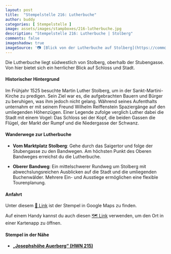 ```yaml
---
layout: post
title:  "Stempelstelle 216: Lutherbuche"
author: buddy
categories: [ Stempelstelle ]
image: assets/images/stampboxes/216-lutherbuche.jpg
description: "Stempelstelle 216: Lutherbuche | Stolberg"
comments: false
imageshadow: true
imageSource: '📷 [Blick von der Lutherbuche auf Stolberg](https://commons.wikimedia.org/wiki/File:Blick_von_der_Lutherbuche_auf_Stolberg.JPG) von <a href="//commons.wikimedia.org/wiki/User:Olaf2" title="User:Olaf2">Olaf Meister</a> unter Lizenz [CC BY-SA 3.0](https://creativecommons.org/licenses/by-sa/3.0)'
---
```


Die Lutherbuche liegt südwestlich von Stolberg, oberhalb der Stubengasse. Von hier bietet sich ein herrlicher Blick auf Schloss und Stadt. 

#### Historischer Hintergrund

Im Frühjahr 1525 besuchte Martin Luther Stolberg, um in der Sankt-Martini-Kirche zu predigen. Sein Ziel war es, die aufgebrachten Bauern und Bürger zu beruhigen, was ihm jedoch nicht gelang. Während seines Aufenthalts unternahm er mit seinem Freund Wilhelm Reiffenstein Spaziergänge auf den umliegenden Höhenzügen. Einer Legende zufolge verglich Luther dabei die Stadt mit einem Vogel: Das Schloss sei der Kopf, die beiden Gassen die Flügel, der Markt der Rumpf und die Niedergasse der Schwanz. 

#### Wanderwege zur Lutherbuche

- **Vom Marktplatz Stolberg**: Gehe durch das Saigertor und folge der Stubengasse zu den Bandwegen. Am höchsten Punkt des Oberen Bandweges erreichst du die Lutherbuche. 

- **Oberer Bandweg**: Ein mittelschwerer Rundweg um Stolberg mit abwechslungsreichen Ausblicken auf die Stadt und die umliegenden Buchenwälder. Mehrere Ein- und Ausstiege ermöglichen eine flexible Tourenplanung. 

#### Anfahrt

Unter diesem [📍 Link](https://www.google.com/maps/dir/?api=1&origin=&destination=51.57180%2C%2010.95271) ist der Stempel in Google Maps zu finden.

<div class="android-only">
  Auf einem Handy kannst du auch diesen 
  <a href="geo:51.57180,10.95271">🗺️ Link</a> 
  verwenden, um den Ort in einer Kartenapp zu öffnen.
  <p></p>
</div>

#### Stempel in der Nähe

- [**„Josephshöhe Auerberg“ (HWN 215)**](/stempelstelle-215-josephshoehe-auerberg)
